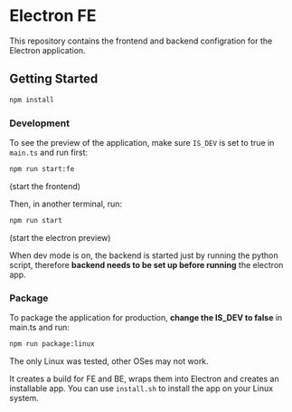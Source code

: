 # Electron FE

This repository contains the frontend and backend configration for the Electron application.

## Getting Started

```bash
npm install
```

### Development

To see the preview of the application, make sure `IS_DEV` is set to true in `main.ts` and run first:

```bash
npm run start:fe
```
(start the frontend)

Then, in another terminal, run:

```bash
npm run start
```
(start the electron preview)

When dev mode is on, the backend is started just by running the python script, therefore
**backend needs to be set up before running** the electron app.

### Package

To package the application for production, **change the IS_DEV to false** in main.ts and run:

```bash
npm run package:linux
```

The only Linux was tested, other OSes may not work.

It creates a build for FE and BE, wraps them into Electron and creates an installable app.
You can use `install.sh` to install the app on your Linux system.
